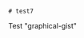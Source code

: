                                                                                                                    # test7
Test "graphical-gist"